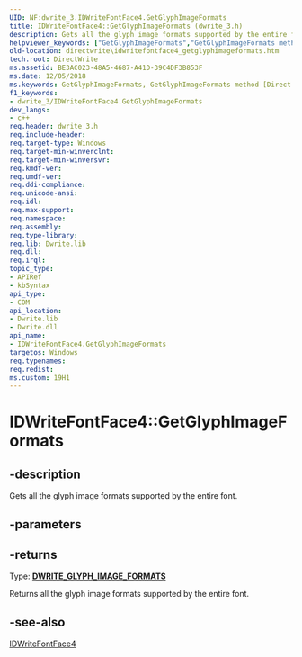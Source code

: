 ```yaml
---
UID: NF:dwrite_3.IDWriteFontFace4.GetGlyphImageFormats
title: IDWriteFontFace4::GetGlyphImageFormats (dwrite_3.h)
description: Gets all the glyph image formats supported by the entire font.helpviewer_keywords: ["GetGlyphImageFormats","GetGlyphImageFormats method [Direct Write]","GetGlyphImageFormats method [Direct Write]","IDWriteFontFace4 interface","IDWriteFontFace4 interface [Direct Write]","GetGlyphImageFormats method","IDWriteFontFace4.GetGlyphImageFormats","IDWriteFontFace4::GetGlyphImageFormats","directwrite.idwritefontface4_getglyphimageformats","dwrite_3/IDWriteFontFace4::GetGlyphImageFormats"]
old-location: directwrite\idwritefontface4_getglyphimageformats.htm
tech.root: DirectWrite
ms.assetid: BE3AC023-48A5-4687-A41D-39C4DF3B853F
ms.date: 12/05/2018
ms.keywords: GetGlyphImageFormats, GetGlyphImageFormats method [Direct Write], GetGlyphImageFormats method [Direct Write],IDWriteFontFace4 interface, IDWriteFontFace4 interface [Direct Write],GetGlyphImageFormats method, IDWriteFontFace4.GetGlyphImageFormats, IDWriteFontFace4::GetGlyphImageFormats, directwrite.idwritefontface4_getglyphimageformats, dwrite_3/IDWriteFontFace4::GetGlyphImageFormats
f1_keywords:
- dwrite_3/IDWriteFontFace4.GetGlyphImageFormats
dev_langs:
- c++
req.header: dwrite_3.h
req.include-header: 
req.target-type: Windows
req.target-min-winverclnt: 
req.target-min-winversvr: 
req.kmdf-ver: 
req.umdf-ver: 
req.ddi-compliance: 
req.unicode-ansi: 
req.idl: 
req.max-support: 
req.namespace: 
req.assembly: 
req.type-library: 
req.lib: Dwrite.lib
req.dll: 
req.irql: 
topic_type:
- APIRef
- kbSyntax
api_type:
- COM
api_location:
- Dwrite.lib
- Dwrite.dll
api_name:
- IDWriteFontFace4.GetGlyphImageFormats
targetos: Windows
req.typenames: 
req.redist: 
ms.custom: 19H1
---
```


# IDWriteFontFace4::GetGlyphImageFormats


## -description


Gets all the glyph image formats supported by the entire font.


## -parameters






## -returns



Type: <b><a href="/windows/win32/api/dcommon/ne-dcommon-dwrite_glyph_image_formats">DWRITE_GLYPH_IMAGE_FORMATS</a></b>

Returns all the glyph image formats supported by the entire font.




## -see-also




<a href="/windows/win32/api/dwrite_3/nn-dwrite_3-idwritefontface4">IDWriteFontFace4</a>
 

 

